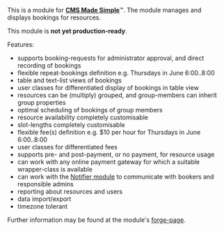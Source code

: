 This is a module for [**CMS Made Simple**](http://www.cmsmadesimple.org)&#8482;.
The module manages and displays bookings for resources.

This module is **not yet production-ready**.

Features:

* supports booking-requests for administrator approval, and direct recording of bookings
* flexible repeat-bookings definition e.g. Thursdays in June 6:00..8:00
* table and text-list views of bookings
* user classes for differentiated display of bookings in table view
* resources can be (multiply) grouped, and group-members can inherit group properties
* optimal scheduling of bookings of group members
* resource availability completely customisable
* slot-lengths completely customisable
* flexible fee(s) definition e.g. $10 per hour for Thursdays in June 6:00..8:00
* user classes for differentiated fees
* supports pre- and post-payment, or no payment, for resource usage
* can work with any online payment gateway for which a suitable wrapper-class is available
* can work with the [Notifier module](https://github.com/tom2tom/CMSMS-Notifier-Module) to communicate with bookers and responsible admins
* reporting about resources and users
* data import/export
* timezone tolerant

Further information may be found at the module's [forge-page](http://dev.cmsmadesimple.org/projects/booker).
